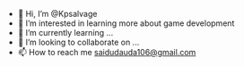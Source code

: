 - 👋 Hi, I’m @Kpsalvage
- 👀 I’m interested in learning more about game development
- 🌱 I’m currently learning ...
- 💞️ I’m looking to collaborate on ...
- 📫 How to reach me saidudauda106@gmail.com

<!---
Kpsalvage/Kpsalvage is a ✨ special ✨ repository because its `README.md` (this file) appears on your GitHub profile.
You can click the Preview link to take a look at your changes.
--->
